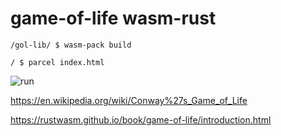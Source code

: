 # game-of-life wasm-rust
`/gol-lib/ $ wasm-pack build`

`/ $ parcel index.html`

![run](.readme/run3.gif)

https://en.wikipedia.org/wiki/Conway%27s_Game_of_Life

https://rustwasm.github.io/book/game-of-life/introduction.html